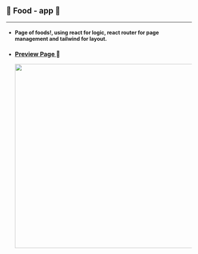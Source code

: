## :hamburger: Food - app :hamburger:
 ______________________________________________________________________________________________________________________________________

- #### Page of foods!, using react for logic, react router for page management and tailwind for layout.

- ### [ Preview Page ](https://matias-d.github.io/food-app/) :hamburger:
  <img  src="https://i.postimg.cc/pdccq90m/Medium-Screen-1360x768.png" width = 500 heigth = 100>

